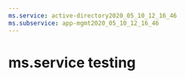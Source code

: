 ```yaml
---
ms.service: active-directory2020_05_10_12_16_46
ms.subservice: app-mgmt2020_05_10_12_16_46
---
```

 # ms.service testing